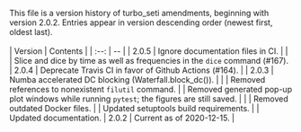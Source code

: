This file is a version history of turbo_seti amendments, beginning with version 2.0.2.  Entries appear in version descending order (newest first, oldest last).
<br>
<br>
| Version | Contents |
| :--: | -- |
| 2.0.5 | Ignore documentation files in CI. |
| | Slice and dice by time as well as frequencies in the `dice` command (#167).
| 2.0.4 | Deprecate Travis CI in favor of Github Actions (#164). |
| 2.0.3 | Numba accelerated DC blocking (Waterfall.block_dc()). |
| | Removed references to nonexistent `filutil` command.
| | Removed generated pop-up plot windows while running `pytest`; the figures are still saved. |
| | Removed outdated Docker files.
| | Updated setuptools build requirements.
| | Updated documentation.
| 2.0.2  | Current as of 2020-12-15. |
